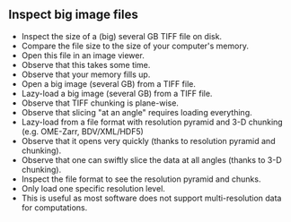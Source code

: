 ## Inspect big image files
- Inspect the size of a (big) several GB TIFF file on disk.
- Compare the file size to the size of your computer's memory.
- Open this file in an image viewer.
- Observe that this takes some time.
- Observe that your memory fills up.
- Open a big image (several GB) from a TIFF file.
- Lazy-load a big image (several GB) from a TIFF file.
- Observe that TIFF chunking is plane-wise.
- Observe that slicing "at an angle" requires loading everything.
- Lazy-load from a file format with resolution pyramid and 3-D chunking (e.g. OME-Zarr, BDV/XML/HDF5)
- Observe that it opens very quickly (thanks to resolution pyramid and chunking).
- Observe that one can swiftly slice the data at all angles (thanks to 3-D chunking).
- Inspect the file format to see the resolution pyramid and chunks.
- Only load one specific resolution level.
- This is useful as most software does not support multi-resolution data for computations.

